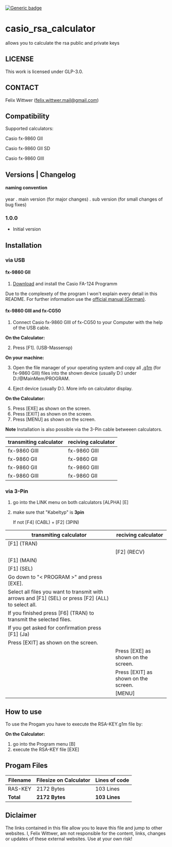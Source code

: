 [![Generic badge](https://img.shields.io/badge/newest_version-1.0.0-<COLOR>.svg)](https://github.com/felixwittwer/casio_rsa_calculator/releases)

# casio_rsa_calculator
allows you to calculate the rsa public and private keys


## LICENSE
This work is licensed under GLP-3.0.


## CONTACT
Felix Wittwer (felix.wittwer.mail@gmail.com)

<div id=compatibility>
  
## Compatibility
Supported calculators:

Casio fx-9860 GII

Casio fx-9860 GII SD

Casio fx-9860 GIII

</div>


## Versions | Changelog
#### naming convention 
year . main version (for major changes) . sub version (for small changes of bug fixes)

### 1.0.0
- Initial version

## Installation
### via USB
#### fx-9860 GII
1. [Download](https://edu.casio.com/dl/) and install the Casio FA-124 Programm

Due to the complexety of the program I won't explain every detail in this README. For further information use the [official manual (German)](https://support.casio.com/storage/de/manual/pdf/DE/004/FA-124_DE.pdf).

#### fx-9860 GIII and fx-CG50
1. Connect Casio fx-9860 GIII of fx-CG50 to your Computer with the help of the USB cable.

**On the Calculator:** <br>

2. Press [F1]. (USB-Massensp)

**On your machine:** <br>

3. Open the file manager of your operating system and copy all [.g1m](#program_files) (for fx-9860 GIII) files into the shown device (usually D:) under D:/@MainMem/PROGRAM.

4. Eject device (usually D:). More info on calculator display.

**On the Calculator:** <br>

5. Press [EXE] as shown on the screen. <br>
6. Press [EXIT] as shown on the screen. <br>
7. Press [MENU] as shown on the screen. <br>

**Note**
Installation is also possible via the 3-Pin cable betweeen calculators.

| transmiting calculator | reciving calculator |
| ----------------- | ----------------- |
|fx-9860 GIII | fx-9860 GIII | 
| fx-9860 GII | fx-9860 GII |
| fx-9860 GII | fx-9860 GIII |
| fx-9860 GIII | fx-9860 GII |

### via 3-Pin
1. go into the LINK menu on both calculators [ALPHA] [E]
2. make sure that "Kabeltyp" is **3pin**
   
   If not [F4] (CABL) + [F2] (3PIN)
   
| transmiting calculator | reciving calculator |
| ----------------- | ----------------- |
| [F1] (TRAN)| |
|| [F2] (RECV) |
| [F1] (MAIN)| |
| [F1] (SEL)| |
| Go down to "< PROGRAM >" and press [EXE]. | |
| Select all files you want to transmit with arrows and [F1] (SEL) or press [F2] (ALL) to select all. | |
| If you finished press [F6] (TRAN) to transmit the selected files. | |
| If you get asked for confirmation press [F1] (Ja) | |
| Press [EXIT] as shown on the screen.| |
| | Press [EXE] as shown on the screen.|
| | Press [EXIT] as shown on the screen.|
| | [MENU] |

## How to use
To use the Progam you have to execute the RSA-KEY.g1m file by:

**On the Calculator:** <br>
1. go into the Program menu [B]
2. execute the RSA-KEY file [EXE]

<div id=program_files> 
  
## Progam Files

| Filename   | Filesize on Calculator | Lines of code |
| ---------- | ---------------------- | ------------- |
| RAS-KEY    | 2172 Bytes             | 103  Lines    |
| **Total**  | **2172 Bytes**         | **103 Lines** |

</div>

## Diclaimer
The links contained in this file allow you to leave this file and jump to other websites. I, Felix Wittwer, am not responsible for the content, links, changes or updates of these external websites. Use at your own risk!
